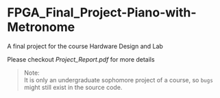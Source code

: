 # FPGA_Final_Project-Piano-with-Metronome
A final project for the course Hardware Design and Lab  

Please checkout *Project_Report.pdf* for more details  
> Note:   
> It is only an undergraduate sophomore project of a course, so `bugs` might still exist in the source code.